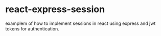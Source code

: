 # react-express-session
examplem of how to implement sessions in react using express and jwt tokens for authentication.
